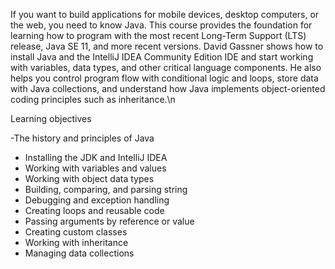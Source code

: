 If you want to build applications for mobile devices, desktop computers, or the web, you need to know Java. This course provides the foundation for learning how to program with the most recent Long-Term Support (LTS) release, Java SE 11, and more recent versions. David Gassner shows how to install Java and the IntelliJ IDEA Community Edition IDE and start working with variables, data types, and other critical language components. He also helps you control program flow with conditional logic and loops, store data with Java collections, and understand how Java implements object-oriented coding principles such as inheritance.\n

Learning objectives 

-The history and principles of Java 
-  Installing the JDK and IntelliJ IDEA
- Working with variables and values
- Working with object data types
- Building, comparing, and parsing string
- Debugging and exception handling
- Creating loops and reusable code
- Passing arguments by reference or value
- Creating custom classes 
- Working with inheritance
- Managing data collections
